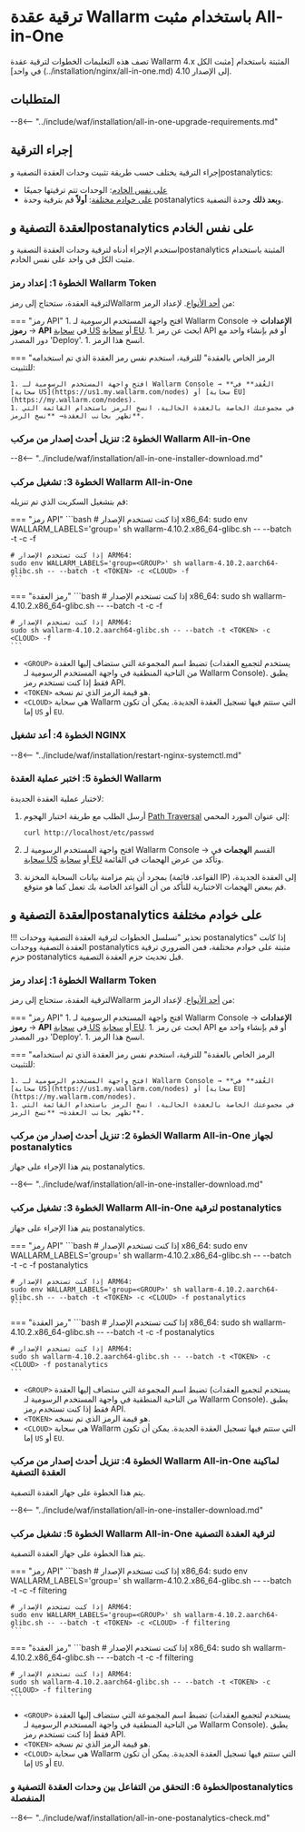 [خدمة-الإحصاءات-كل-المعايير]:        ../admin-en/configure-statistics-service.md
[صورة-الهجمات-في-الواجهة]:             ../images/admin-guides/test-attacks-quickstart.png
[حالة-تارانتول]:                        ../images/tarantool-status.png
[تعليمات-ضبط-البروكسي-الموازن]:      ../admin-en/configuration-guides/access-to-wallarm-api-via-proxy.md
[وثائق-الهجوم-بمسار-الارتداد]:           ../attacks-vulns-list.md#path-traversal

# ترقية عقدة Wallarm باستخدام مثبت All-in-One 

تصف هذه التعليمات الخطوات لترقية عقدة Wallarm 4.x المثبتة باستخدام [مثبت الكل في واحد] (../installation/nginx/all-in-one.md) إلى الإصدار 4.10.

## المتطلبات

--8<-- "../include/waf/installation/all-in-one-upgrade-requirements.md"

## إجراء الترقية 

إجراء الترقية يختلف حسب طريقة تثبيت وحدات العقدة التصفية وpostanalytics:

* [على نفس الخادم](#filtering-node-and-postanalytics-on-the-same-server): الوحدات تتم ترقيتها جميعًا
* [على خوادم مختلفة](#filtering-node-and-postanalytics-on-different-servers): **أولاً** قم بترقية وحدة postanalytics و**بعد ذلك** وحدة التصفية.

## العقدة التصفية وpostanalytics على نفس الخادم

استخدم الإجراء أدناه لترقية وحدات العقدة التصفية وpostanalytics المثبتة باستخدام مثبت الكل في واحد على نفس الخادم.

### الخطوة 1: إعداد رمز Wallarm Token

لترقية العقدة، ستحتاج إلى رمزWallarm من [أحد الأنواع](../user-guides/nodes/nodes.md#api-and-node-tokens-for-node-creation). لإعداد الرمز:

=== "رمز API"
    1. افتح واجهة المستخدم الرسومية لـ Wallarm Console → **الإعدادات** → **رموز API** في [سحابة US](https://us1.my.wallarm.com/settings/api-tokens) أو [سحابة EU](https://my.wallarm.com/settings/api-tokens).
    1. ابحث عن رمز API أو قم بإنشاء واحد مع دور المصدر 'Deploy'.
    1. انسخ هذا الرمز.
    
=== "الرمز الخاص بالعقدة"
    للترقية، استخدم نفس رمز العقدة الذي تم استخدامه للتثبيت:
    
    1. افتح واجهة المستخدم الرسومية لـ Wallarm Console → **العُقد** في [سحابة US](https://us1.my.wallarm.com/nodes) أو [سحابة EU](https://my.wallarm.com/nodes).
    1. في مجموعتك الخاصة بالعقدة الحالية، انسخ الرمز باستخدام القائمة التي تظهر بجانب العقدة→ **نسخ الرمز**.

### الخطوة 2: تنزيل أحدث إصدار من مركب Wallarm All-in-One

--8<-- "../include/waf/installation/all-in-one-installer-download.md"

### الخطوة 3: تشغيل مركب Wallarm All-in-One

قم بتشغيل السكربت الذي تم تنزيله:

=== "رمز API"
    ```bash
    # إذا كنت تستخدم الإصدار x86_64:
    sudo env WALLARM_LABELS='group=<GROUP>' sh wallarm-4.10.2.x86_64-glibc.sh -- --batch -t <TOKEN> -c <CLOUD> -f

    # إذا كنت تستخدم الإصدار ARM64:
    sudo env WALLARM_LABELS='group=<GROUP>' sh wallarm-4.10.2.aarch64-glibc.sh -- --batch -t <TOKEN> -c <CLOUD> -f
    ```
=== "رمز العقدة"
    ```bash
    # إذا كنت تستخدم الإصدار x86_64:
    sudo sh wallarm-4.10.2.x86_64-glibc.sh -- --batch -t <TOKEN> -c <CLOUD> -f

    # إذا كنت تستخدم الإصدار ARM64:
    sudo sh wallarm-4.10.2.aarch64-glibc.sh -- --batch -t <TOKEN> -c <CLOUD> -f
    ```

* `<GROUP>` تضبط اسم المجموعة التي ستضاف إليها العقدة (يستخدم لتجميع العقدات من الناحية المنطقية في واجهة المستخدم الرسومية لـ Wallarm Console). يطبق فقط إذا كنت تستخدم رمز API.
* `<TOKEN>` هو قيمة الرمز الذي تم نسخه.
* `<CLOUD>` هي سحابة Wallarm التي ستتم فيها تسجيل العقدة الجديدة. يمكن أن تكون إما `US` أو `EU`.

### الخطوة 4: أعد تشغيل NGINX

--8<-- "../include/waf/installation/restart-nginx-systemctl.md"

### الخطوة 5: اختبر عملية العقدة Wallarm

لاختبار عملية العقدة الجديدة:

1. أرسل الطلب مع طريقة اختبار الهجوم [Path Traversal][وثائق-الهجوم-بمسار-الارتداد] إلى عنوان المورد المحمي:

    ```
    curl http://localhost/etc/passwd
    ```

1. افتح واجهة المستخدم الرسومية لـ Wallarm Console → القسم **الهجمات** في [سحابة US](https://us1.my.wallarm.com/attacks) أو [سحابة EU](https://my.wallarm.com/attacks) وتأكد من عرض الهجمات في القائمة.
1. بمجرد أن يتم مزامنة بيانات السحابة المخزنة (القواعد، قائمة IP) إلى العقدة الجديدة، قم ببعض الهجمات الاختبارية للتأكد من أن القواعد الخاصة بك تعمل كما هو متوقع.

## العقدة التصفية وpostanalytics على خوادم مختلفة

!!! تحذير "تسلسل الخطوات لترقية العقدة التصفية ووحدات postanalytics"
    إذا كانت العقدة التصفية ووحدات postanalytics مثبتة على خوادم مختلفة، فمن الضروري ترقية حزم postanalytics قبل تحديث حزم العقدة التصفية.

### الخطوة 1: إعداد رمز Wallarm Token

لترقية العقدة، ستحتاج إلى رمزWallarm من [أحد الأنواع](../user-guides/nodes/nodes.md#api-and-node-tokens-for-node-creation). لإعداد الرمز:

=== "رمز API"
    1. افتح واجهة المستخدم الرسومية لـ Wallarm Console → **الإعدادات** → **رموز API** في [سحابة US](https://us1.my.wallarm.com/settings/api-tokens) أو [سحابة EU](https://my.wallarm.com/settings/api-tokens).
    1. ابحث عن رمز API أو قم بإنشاء واحد مع دور المصدر 'Deploy'.
    1. انسخ هذا الرمز.
    
=== "الرمز الخاص بالعقدة"
    للترقية، استخدم نفس رمز العقدة الذي تم استخدامه للتثبيت:
    
    1. افتح واجهة المستخدم الرسومية لـ Wallarm Console → **العُقد** في [سحابة US](https://us1.my.wallarm.com/nodes) أو [سحابة EU](https://my.wallarm.com/nodes).
    1. في مجموعتك الخاصة بالعقدة الحالية، انسخ الرمز باستخدام القائمة التي تظهر بجانب العقدة→ **نسخ الرمز**.

### الخطوة 2: تنزيل أحدث إصدار من مركب Wallarm All-in-One لجهاز postanalytics

يتم هذا الإجراء على جهاز postanalytics.

--8<-- "../include/waf/installation/all-in-one-installer-download.md"

### الخطوة 3: تشغيل مركب Wallarm All-in-One لترقية postanalytics

يتم هذا الإجراء على جهاز postanalytics.

=== "رمز API"
    ```bash
    # إذا كنت تستخدم الإصدار x86_64:
    sudo env WALLARM_LABELS='group=<GROUP>' sh wallarm-4.10.2.x86_64-glibc.sh -- --batch -t <TOKEN> -c <CLOUD> -f postanalytics

    # إذا كنت تستخدم الإصدار ARM64:
    sudo env WALLARM_LABELS='group=<GROUP>' sh wallarm-4.10.2.aarch64-glibc.sh -- --batch -t <TOKEN> -c <CLOUD> -f postanalytics
    ```
=== "رمز العقدة"
    ```bash
    # إذا كنت تستخدم الإصدار x86_64:
    sudo sh wallarm-4.10.2.x86_64-glibc.sh -- --batch -t <TOKEN> -c <CLOUD> -f postanalytics

    # إذا كنت تستخدم الإصدار ARM64:
    sudo sh wallarm-4.10.2.aarch64-glibc.sh -- --batch -t <TOKEN> -c <CLOUD> -f postanalytics
    ```

* `<GROUP>` تضبط اسم المجموعة التي ستضاف إليها العقدة (يستخدم لتجميع العقدات من الناحية المنطقية في واجهة المستخدم الرسومية لـ Wallarm Console). يطبق فقط إذا كنت تستخدم رمز API.
* `<TOKEN>` هو قيمة الرمز الذي تم نسخه.
* `<CLOUD>` هي سحابة Wallarm التي ستتم فيها تسجيل العقدة الجديدة. يمكن أن تكون إما `US` أو `EU`.

### الخطوة 4: تنزيل أحدث إصدار من مركب Wallarm All-in-One لماكينة العقدة التصفية

يتم هذا الخطوة على جهاز العقدة التصفية.

--8<-- "../include/waf/installation/all-in-one-installer-download.md"

### الخطوة 5: تشغيل مركب Wallarm All-in-One لترقية العقدة التصفية

يتم هذا الخطوة على جهاز العقدة التصفية.

=== "رمز API"
    ```bash
    # إذا كنت تستخدم الإصدار x86_64:
    sudo env WALLARM_LABELS='group=<GROUP>' sh wallarm-4.10.2.x86_64-glibc.sh -- --batch -t <TOKEN> -c <CLOUD> -f filtering

    # إذا كنت تستخدم الإصدار ARM64:
    sudo env WALLARM_LABELS='group=<GROUP>' sh wallarm-4.10.2.aarch64-glibc.sh -- --batch -t <TOKEN> -c <CLOUD> -f filtering
    ```
=== "رمز العقدة"
    ```bash
    # إذا كنت تستخدم الإصدار x86_64:
    sudo sh wallarm-4.10.2.x86_64-glibc.sh -- --batch -t <TOKEN> -c <CLOUD> -f filtering

    # إذا كنت تستخدم الإصدار ARM64:
    sudo sh wallarm-4.10.2.aarch64-glibc.sh -- --batch -t <TOKEN> -c <CLOUD> -f filtering
    ```

* `<GROUP>` تضبط اسم المجموعة التي ستضاف إليها العقدة (يستخدم لتجميع العقدات من الناحية المنطقية في واجهة المستخدم الرسومية لـ Wallarm Console). يطبق فقط إذا كنت تستخدم رمز API.
* `<TOKEN>` هو قيمة الرمز الذي تم نسخه.
* `<CLOUD>` هي سحابة Wallarm التي ستتم فيها تسجيل العقدة الجديدة. يمكن أن تكون إما `US` أو `EU`.

### الخطوة 6: التحقق من التفاعل بين وحدات العقدة التصفية وpostanalytics المنفصلة

--8<-- "../include/waf/installation/all-in-one-postanalytics-check.md"
